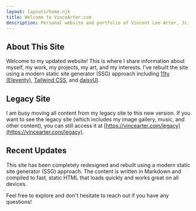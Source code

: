 ```yaml
---
layout: layouts/home.njk
title: Welcome to VinceArter.com
description: Personal website and portfolio of Vincent Lee Arter, Jr.
---
```


## About This Site

Welcome to my updated website! This is where I share information about myself, my work, my projects, my art, and my interests. I've rebuilt the site using a modern static site generator (SSG) approach including [11ty (Eleventy)](https://11ty.dev), [Tailwind CSS](https://tailwindcss.com), and [daisyUI](https://daisyui.com).

## Legacy Site

I am busy moving all content from my legacy site to this new version. If you want to see the legacy site (which includes my image gallery, music, and other content), you can still access it at [https://vincearter.com/legacy](https://vincearter.com/legacy).

## Recent Updates

This site has been completely redesigned and rebuilt using a modern static site generator (SSG) approach. The content is written in Markdown and compiled to fast, static HTML that loads quickly and works great on all devices.

Feel free to explore and don't hesitate to reach out if you have any questions!
